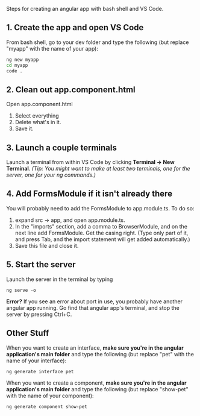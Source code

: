 Steps for creating an angular app with bash shell and VS Code.

## 1. Create the app and open VS Code

From bash shell, go to your dev folder and type the following (but replace "myapp" with the name of your app):

```bash
ng new myapp
cd myapp
code .
```

## 2. Clean out app.component.html
Open app.component.html
1. Select everything
2. Delete what's in it.
3. Save it.

## 3. Launch a couple terminals
Launch a terminal from within VS Code by clicking **Terminal -> New Terminal**. *(Tip: You might want to make at least two terminals, one for the server, one for your ng commands.)*

## 4. Add FormsModule if it isn't already there

You will probably need to add the FormsModule to app.module.ts. To do so:

1. expand src -> app, and open app.module.ts.
2. In the "imports" section, add a comma to BrowserModule, and on the next line add FormsModule. Get the casing right. (Type only part of it, and press Tab, and the import statement will get added automatically.)
3. Save this file and close it.

## 5. Start the server
Launch the server in the terminal by typing

```
ng serve -o
```

**Error?** If you see an error about port in use, you probably have another angular app running. Go find that angular app's terminal, and stop the server by pressing Ctrl+C.

## Other Stuff

When you want to create an interface, **make sure you're in the angular application's main folder** and type the following (but replace "pet" with the name of your interface):
```bash
ng generate interface pet
```

When you want to create a component, **make sure you're in the angular application's main folder** and type the following (but replace "show-pet" with the name of your component):
```bash
ng generate component show-pet
```

